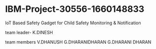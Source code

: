# IBM-Project-30556-1660148833
IoT Based Safety Gadget for Child Safety Monitoring &amp; Notification

team leader-
K.DINESH


team members
V.DHANUSH
G.DHARANIDHARAN
G.DHARANI DHARAN
